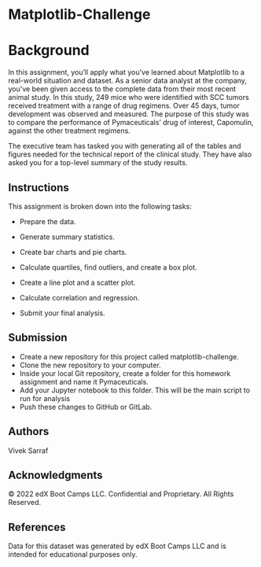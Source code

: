 # Matplotlib-Challenge

# Background
In this assignment, you’ll apply what you've learned about Matplotlib to a real-world situation and dataset.
As a senior data analyst at the company, you've been given access to the complete data from their most recent animal study. In this study, 249 mice who were identified with SCC tumors received treatment with a range of drug regimens. Over 45 days, tumor development was observed and measured. The purpose of this study was to compare the performance of Pymaceuticals’ drug of interest, Capomulin, against the other treatment regimens.

The executive team has tasked you with generating all of the tables and figures needed for the technical report of the clinical study. They have also asked you for a top-level summary of the study results.


## Instructions
This assignment is broken down into the following tasks:

* Prepare the data.

* Generate summary statistics.

* Create bar charts and pie charts.

* Calculate quartiles, find outliers, and create a box plot.

* Create a line plot and a scatter plot.

* Calculate correlation and regression.

* Submit your final analysis.

## Submission
 * Create a new repository for this project called matplotlib-challenge. 
 * Clone the new repository to your computer.
 * Inside your local Git repository, create a folder for this homework assignment and name it Pymaceuticals.
 * Add your Jupyter notebook to this folder. This will be the main script to run for analysis
 * Push these changes to GitHub or GitLab.

## Authors
Vivek Sarraf

## Acknowledgments
© 2022 edX Boot Camps LLC. Confidential and Proprietary. All Rights Reserved.

## References

Data for this dataset was generated by edX Boot Camps LLC and is intended for educational purposes only.




